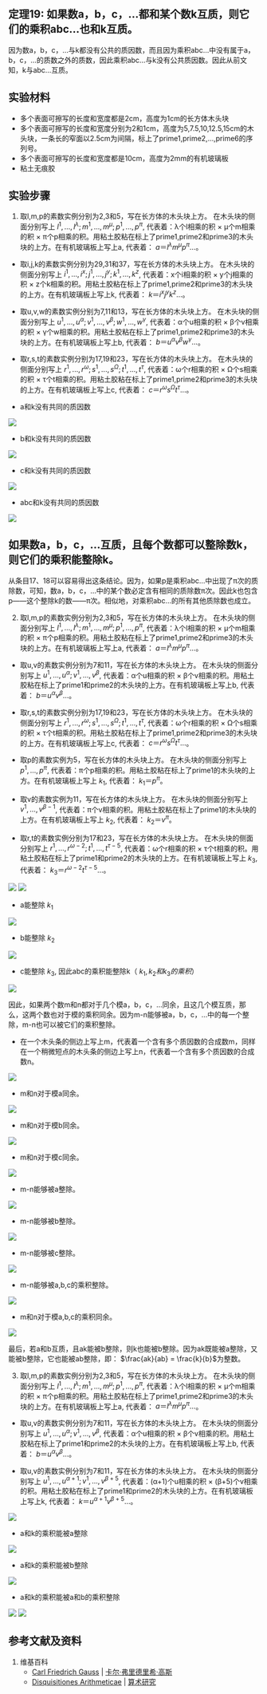 ## 定理19: 如果数a，b，c，…都和某个数k互质，则它们的乘积abc…也和k互质。

因为数a，b，c，…与k都没有公共的质因数，而且因为乘积abc…中没有属于a，b，c，…的质数之外的质数，因此乘积abc…与k没有公共质因数。因此从前文知，k与abc…互质。

## 实验材料

- 多个表面可擦写的长度和宽度都是2cm，高度为1cm的长方体木头块
- 多个表面可擦写的长度和宽度分别为2和1cm，高度为5,7.5,10,12.5,15cm的木头块，一条长的窄面以2.5cm为间隔，标上了prime1,prime2,...,prime6的序列号。
- 多个表面可擦写的长度和宽度都是10cm，高度为2mm的有机玻璃板
- 粘土无痕胶

## 实验步骤

1. 取l,m,p的素数实例分别为2,3和5，写在长方体的木头块上方。
在木头块的侧面分别写上 $l^1,...,l^λ; m^1,...,m^μ; p^1,...,p^π$,
代表着：λ个l相乘的积 × μ个m相乘的积 × π个p相乘的积。用粘土胶粘在标上了prime1,prime2和prime3的木头块的上方。在有机玻璃板上写上a, 代表着： $a＝l^{λ}m^{μ}p^{π}…$。

- 取i,j,k的素数实例分别为29,31和37，写在长方体的木头块上方。
在木头块的侧面分别写上 $i^1,...,i^x; j^1,...,j^y; k^1,...,k^z$,
代表着：x个i相乘的积 × y个j相乘的积 × z个k相乘的积。用粘土胶粘在标上了prime1,prime2和prime3的木头块的上方。在有机玻璃板上写上k, 代表着： $k＝i^{x}j^{y}k^{z}…$。

- 取u,v,w的素数实例分别为7,11和13，写在长方体的木头块上方。
在木头块的侧面分别写上 $u^1,...,u^α; v^1,...,v^β; w^1,...,w^γ$,
代表着：α个u相乘的积 × β个v相乘的积 × γ个w相乘的积。用粘土胶粘在标上了prime1,prime2和prime3的木头块的上方。在有机玻璃板上写上b, 代表着： $b＝u^{α}v^{β}w^{γ}…$。

- 取r,s,t的素数实例分别为17,19和23，写在长方体的木头块上方。
在木头块的侧面分别写上 $r^1,...,r^ω; s^1,...,s^Ω; t^1,...,t^τ$,
代表着：ω个r相乘的积 × Ω个s相乘的积 × τ个t相乘的积。用粘土胶粘在标上了prime1,prime2和prime3的木头块的上方。在有机玻璃板上写上c, 代表着： $c＝r^{ω}s^{Ω}t^{τ}…$。

- a和k没有共同的质因数

![](/images/数论/高斯的算术研究中典型的推演实验/章2/定理19/19-1.jpg)

- b和k没有共同的质因数

![](/images/数论/高斯的算术研究中典型的推演实验/章2/定理19/19-2.jpg)

- c和k没有共同的质因数

![](/images/数论/高斯的算术研究中典型的推演实验/章2/定理19/19-3.jpg)

- abc和k没有共同的质因数

![](/images/数论/高斯的算术研究中典型的推演实验/章2/定理19/19-4.jpg)

## 如果数a，b，c，…互质，且每个数都可以整除数k，则它们的乘积能整除k。

从条目17、18可以容易得出这条结论。因为，如果p是乘积abc…中出现了π次的质除数，可知，数a，b，c，…中的某个数必定含有相同的质除数π次。因此k也包含p——这个整除k的数——π次。相似地，对乘积abc…的所有其他质除数也成立。

2. 取l,m,p的素数实例分别为2,3和5，写在长方体的木头块上方。
在木头块的侧面分别写上 $l^1,...,l^λ; m^1,...,m^μ; p^1,...,p^π$,
代表着：λ个l相乘的积 × μ个m相乘的积 × π个p相乘的积。用粘土胶粘在标上了prime1,prime2和prime3的木头块的上方。在有机玻璃板上写上a, 代表着： $a＝l^{λ}m^{μ}p^{π}…$。

- 取u,v的素数实例分别为7和11，写在长方体的木头块上方。
在木头块的侧面分别写上 $u^1,...,u^α; v^1,...,v^β$,
代表着：α个u相乘的积 × β个v相乘的积。用粘土胶粘在标上了prime1和prime2的木头块的上方。在有机玻璃板上写上b, 代表着： $b＝u^{α}v^{β}…$。

- 取r,s,t的素数实例分别为17,19和23，写在长方体的木头块上方。
在木头块的侧面分别写上 $r^1,...,r^ω; s^1,...,s^Ω; t^1,...,t^τ$,
代表着：ω个r相乘的积 × Ω个s相乘的积 × τ个t相乘的积。用粘土胶粘在标上了prime1,prime2和prime3的木头块的上方。在有机玻璃板上写上c, 代表着： $c＝r^{ω}s^{Ω}t^{τ}…$。

- 取p的素数实例为5，写在长方体的木头块上方。
在木头块的侧面分别写上 $p^1,...,p^π$,
代表着：π个p相乘的积。用粘土胶粘在标上了prime1的木头块的上方。在有机玻璃板上写上 $k_1$, 代表着： $k_1＝p^{π}$。

- 取v的素数实例为11，写在长方体的木头块上方。
在木头块的侧面分别写上 $v^1,...,v^{β-1}$,
代表着：π个v相乘的积。用粘土胶粘在标上了prime1的木头块的上方。在有机玻璃板上写上 $k_2$, 代表着： $k_2＝v^{π}$。

- 取r,t的素数实例分别为17和23，写在长方体的木头块上方。
在木头块的侧面分别写上 $r^1,...,r^{ω-2}; t^1,...,t^{τ-5}$,
代表着：ω个r相乘的积 × τ个t相乘的积。用粘土胶粘在标上了prime1和prime2的木头块的上方。在有机玻璃板上写上 $k_3$, 代表着： $k_3＝r^{ω-2}t^{τ-5}…$。

![](/images/数论/高斯的算术研究中典型的推演实验/章2/定理19/19-5.jpg)
![](/images/数论/高斯的算术研究中典型的推演实验/章2/定理19/19-6.jpg)

- a能整除 $k_1$

![](/images/数论/高斯的算术研究中典型的推演实验/章2/定理19/19-7.jpg)

- b能整除 $k_2$

![](/images/数论/高斯的算术研究中典型的推演实验/章2/定理19/19-8.jpg)

- c能整除 $k_3$, 因此abc的乘积能整除k（ $k_1, k_2和k_3的乘积$）

![](/images/数论/高斯的算术研究中典型的推演实验/章2/定理19/19-9.jpg)

因此，如果两个数m和n都对于几个模a，b，c，…同余，且这几个模互质，那么，这两个数也对于模的乘积同余。因为m-n能够被a，b，c，…中的每一个整除，m-n也可以被它们的乘积整除。

- 在一个木头条的侧边上写上m，代表着一个含有多个质因数的合成数m，同样在一个稍微短点的木头条的侧边上写上n，代表着一个含有多个质因数的合成数n。

![](/images/数论/高斯的算术研究中典型的推演实验/章2/定理19/19-10.jpg)

- m和n对于模a同余。

![](/images/数论/高斯的算术研究中典型的推演实验/章2/定理19/19-11.jpg)

- m和n对于模b同余。

![](/images/数论/高斯的算术研究中典型的推演实验/章2/定理19/19-12.jpg)

- m和n对于模c同余。

![](/images/数论/高斯的算术研究中典型的推演实验/章2/定理19/19-13.jpg)

- m-n能够被a整除。

![](/images/数论/高斯的算术研究中典型的推演实验/章2/定理19/19-14.jpg)

- m-n能够被b整除。

![](/images/数论/高斯的算术研究中典型的推演实验/章2/定理19/19-15.jpg)

- m-n能够被c整除。

![](/images/数论/高斯的算术研究中典型的推演实验/章2/定理19/19-16.jpg)

- m-n能够被a,b,c的乘积整除。

![](/images/数论/高斯的算术研究中典型的推演实验/章2/定理19/19-17.jpg)

- m和n对于模a,b,c的乘积同余。

![](/images/数论/高斯的算术研究中典型的推演实验/章2/定理19/19-18.jpg)

最后，若a和b互质，且ak能被b整除，则k也能被b整除。因为ak既能被a整除，又能被b整除，它也能被ab整除，即： $\frac{ak}{ab} = \frac{k}{b}$为整数。

3. 取l,m,p的素数实例分别为2,3和5，写在长方体的木头块上方。
在木头块的侧面分别写上 $l^1,...,l^λ; m^1,...,m^μ; p^1,...,p^π$,
代表着：λ个l相乘的积 × μ个m相乘的积 × π个p相乘的积。用粘土胶粘在标上了prime1,prime2和prime3的木头块的上方。在有机玻璃板上写上a, 代表着： $a＝l^{λ}m^{μ}p^{π}…$。

- 取u,v的素数实例分别为7和11，写在长方体的木头块上方。
在木头块的侧面分别写上 $u^1,...,u^α; v^1,...,v^β$,
代表着：α个u相乘的积 × β个v相乘的积。用粘土胶粘在标上了prime1和prime2的木头块的上方。在有机玻璃板上写上b, 代表着： $b＝u^{α}v^{β}…$。

- 取u,v的素数实例分别为7和11，写在长方体的木头块上方。
在木头块的侧面分别写上 $u^1,...,u^{α+1}; v^1,...,v^{β+5}$,
代表着：(α+1)个u相乘的积 × (β+5)个v相乘的积。用粘土胶粘在标上了prime1和prime2的木头块的上方。在有机玻璃板上写上k, 代表着： $k＝u^{α+1}v^{β+5}…$。

![](/images/数论/高斯的算术研究中典型的推演实验/章2/定理19/19-19.jpg)

- a和k的乘积能被a整除

![](/images/数论/高斯的算术研究中典型的推演实验/章2/定理19/19-20.jpg)

- a和k的乘积能被b整除

![](/images/数论/高斯的算术研究中典型的推演实验/章2/定理19/19-21.jpg)

- a和k的乘积能被a和b的乘积整除

![](/images/数论/高斯的算术研究中典型的推演实验/章2/定理19/19-22.jpg)
![](/images/数论/高斯的算术研究中典型的推演实验/章2/定理19/19-23.jpg)

## 参考文献及资料

1. 维基百科
	- [Carl Friedrich Gauss](https://en.wikipedia.org/wiki/Carl_Friedrich_Gauss) | [卡尔·弗里德里希·高斯](https://zh.wikipedia.org/wiki/%E5%8D%A1%E7%88%BE%C2%B7%E5%BC%97%E9%87%8C%E5%BE%B7%E9%87%8C%E5%B8%8C%C2%B7%E9%AB%98%E6%96%AF) 
	- [Disquisitiones Arithmeticae](https://en.wikipedia.org/wiki/Disquisitiones_Arithmeticae) | [算术研究](https://zh.wikipedia.org/wiki/算术研究) 



